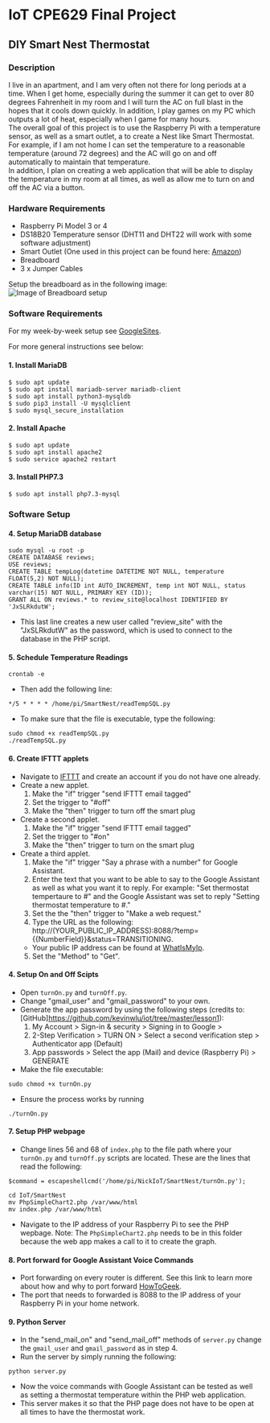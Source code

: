 # IoT CPE629 Final Project
## DIY Smart Nest Thermostat
### Description
I live in an apartment, and I am very often not there for long periods at a time. When I get home, especially during the summer it can get to over 80 degrees Fahrenheit in my room and I will turn the AC on full blast in the hopes that it cools down quickly. In addition, I play games on my PC which outputs a lot of heat, especially when I game for many hours.  
The overall goal of this project is to use the Raspberry Pi with a temperature sensor, as well as a smart outlet, a to create a Nest like Smart Thermostat. For example, if I am not home I can set the temperature to a reasonable temperature (around 72 degrees) and the AC will go on and off automatically to maintain that temperature.  
In addition, I plan on creating a web application that will be able to display the temperature in my room at all times, as well as allow me to turn on and off the AC via a button.

### Hardware Requirements
* Raspberry Pi Model 3 or 4
* DS18B20 Temperature sensor (DHT11 and DHT22 will work with some software adjustment)
* Smart Outlet (One used in this project can be found here: [Amazon](https://www.amazon.com/Outlet-Required-Gosund-Upgraded-Version/dp/B07GRLQV47/ref=sr_1_1_sspa?dchild=1&keywords=smart+outlet&qid=1606168791&sr=8-1-spons&psc=1&spLa=ZW5jcnlwdGVkUXVhbGlmaWVyPUEySVk2QVlWQ0NBVjc1JmVuY3J5cHRlZElkPUEwNDk1MzU1OUdBVlFZWlZPTlYyJmVuY3J5cHRlZEFkSWQ9QTAyNDE3NTQzRDROM1VFRTU0S0tSJndpZGdldE5hbWU9c3BfYXRmJmFjdGlvbj1jbGlja1JlZGlyZWN0JmRvTm90TG9nQ2xpY2s9dHJ1ZQ==))
* Breadboard
* 3 x Jumper Cables
  
Setup the breadboard as in the following image:
![Image of Breadboard setup](https://user-images.githubusercontent.com/49735811/100019751-99a0a900-2dac-11eb-9732-3744e1ec662b.jpg)
### Software Requirements 
For my week-by-week setup see [GoogleSites](https://sites.google.com/stevens.edu/ee629/projects/diy-nest-smart-thermostat).
  
For more general instructions see below:
#### 1. Install MariaDB 
````
$ sudo apt update  
$ sudo apt install mariadb-server mariadb-client  
$ sudo apt install python3-mysqldb  
$ sudo pip3 install -U mysqlclient  
$ sudo mysql_secure_installation  
````
#### 2. Install Apache
````
$ sudo apt update
$ sudo apt install apache2
$ sudo service apache2 restart
````
#### 3. Install PHP7.3
````
$ sudo apt install php7.3-mysql
````

### Software Setup 
#### 4. Setup MariaDB database
````
sudo mysql -u root -p
CREATE DATABASE reviews;
USE reviews;
CREATE TABLE tempLog(datetime DATETIME NOT NULL, temperature FLOAT(5,2) NOT NULL);
CREATE TABLE info(ID int AUTO_INCREMENT, temp int NOT NULL, status varchar(15) NOT NULL, PRIMARY KEY (ID));
GRANT ALL ON reviews.* to review_site@localhost IDENTIFIED BY 'JxSLRkdutW';
````
* This last line creates a new user called "review_site" with the "JxSLRkdutW" as the password, which is used to connect to the database in the PHP script. 
#### 5. Schedule Temperature Readings
````
crontab -e
````
* Then add the following line: 
````
*/5 * * * * /home/pi/SmartNest/readTempSQL.py
````
* To make sure that the file is executable, type the following:
````
sudo chmod +x readTempSQL.py
./readTempSQL.py
````
#### 6. Create IFTTT applets
* Navigate to [IFTTT](https://ifttt.com/) and create an account if you do not have one already.
* Create a new applet.
  1. Make the "if" trigger "send IFTTT email tagged" 
  2. Set the trigger to "#off" 
  3. Make the "then" trigger to turn off the smart plug 
* Create a second applet.
  1. Make the "if" trigger "send IFTTT email tagged" 
  2. Set the trigger to "#on" 
  3. Make the "then" trigger to turn on the smart plug 
* Create a third applet.
  1. Make the "if" trigger "Say a phrase with a number" for Google Assistant.
  2. Enter the text that you want to be able to say to the Google Assistant as well as what you want it to reply. For example: "Set thermostat tempertaure to #" and the Google Assistant was set to reply "Setting thermostat temperature to #."
  3. Set the the "then" trigger to "Make a web request."
  4. Type the URL as the following: http://(YOUR_PUBLIC_IP_ADDRESS):8088/?temp={{NumberField}}&status=TRANSITIONING.
  * Your public IP address can be found at [WhatIsMyIp](https://www.whatismyip.com/).
  5. Set the "Method" to "Get".
#### 4. Setup On and Off Scipts
  * Open `turnOn.py` and `turnOff.py`. 
  * Change "gmail_user" and "gmail_password" to your own.
  * Generate the app password by using the following steps (credits to: [GitHub]https://github.com/kevinwlu/iot/tree/master/lesson1):
    1. My Account > Sign-in & security > Signing in to Google >
    2. 2-Step Verification > TURN ON > Select a second verification step > Authenticator app (Default)
    3. App passwords > Select the app (Mail) and device (Raspberry Pi) > GENERATE
  * Make the file executable:
  ````
  sudo chmod +x turnOn.py
  ````
  * Ensure the process works by running
  ````
  ./turnOn.py
  ````
#### 7. Setup PHP webpage
* Change lines 56 and 68 of `index.php` to the file path where your `turnOn.py` and `turnOff.py` scripts are located. These are the lines that read the following: 
````
$command = escapeshellcmd('/home/pi/NickIoT/SmartNest/turnOn.py');
````
````
cd IoT/SmartNest
mv PhpSimpleChart2.php /var/www/html
mv index.php /var/www/html
````
* Navigate to the IP address of your Raspberry Pi to see the PHP wepbage. Note: The `PhpSimpleChart2.php` needs to be in this folder because the web app makes a call to it to create the graph.
#### 8. Port forward for Google Assistant Voice Commands
* Port forwarding on every router is different. See this link to learn more about how and why to port forward [HowToGeek](https://www.howtogeek.com/66214/how-to-forward-ports-on-your-router/).
* The port that needs to forwarded is 8088 to the IP address of your Raspberry Pi in your home network.
#### 9. Python Server
* In the "send_mail_on" and "send_mail_off" methods of `server.py` change the `gmail_user` and `gmail_password` as in step 4.
* Run the server by simply running the following:
````
python server.py
````
* Now the voice commands with Google Assistant can be tested as well as setting a thermostat temperature within the PHP web application. 
* This server makes it so that the PHP page does not have to be open at all times to have the thermostat work.
